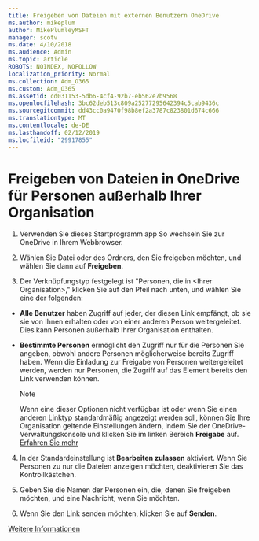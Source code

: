 ```yaml
---
title: Freigeben von Dateien mit externen Benutzern OneDrive
ms.author: mikeplum
author: MikePlumleyMSFT
manager: scotv
ms.date: 4/10/2018
ms.audience: Admin
ms.topic: article
ROBOTS: NOINDEX, NOFOLLOW
localization_priority: Normal
ms.collection: Adm_O365
ms.custom: Adm_O365
ms.assetid: cd031153-5db6-4cf4-92b7-eb562e7b9568
ms.openlocfilehash: 3bc62deb513c809a25277295642394c5cab9436c
ms.sourcegitcommit: dd43cc0a9470f98b8ef2a3787c823801d674c666
ms.translationtype: MT
ms.contentlocale: de-DE
ms.lasthandoff: 02/12/2019
ms.locfileid: "29917855"
---
```

# <a name="share-files-in-onedrive-with-people-outside-your-organization"></a>Freigeben von Dateien in OneDrive für Personen außerhalb Ihrer Organisation

1. Verwenden Sie dieses Startprogramm app So wechseln Sie zur OneDrive in Ihrem Webbrowser. 
    
2. Wählen Sie Datei oder des Ordners, den Sie freigeben möchten, und wählen Sie dann auf **Freigeben**. 
    
3. Der Verknüpfungstyp festgelegt ist "Personen, die in \<Ihrer Organisation\>," klicken Sie auf den Pfeil nach unten, und wählen Sie eine der folgenden: 
    
  - **Alle Benutzer** haben Zugriff auf jeder, der diesen Link empfängt, ob sie sie von Ihnen erhalten oder von einer anderen Person weitergeleitet. Dies kann Personen außerhalb Ihrer Organisation enthalten. 
    
  - **Bestimmte Personen** ermöglicht den Zugriff nur für die Personen Sie angeben, obwohl andere Personen möglicherweise bereits Zugriff haben. Wenn die Einladung zur Freigabe von Personen weitergeleitet werden, werden nur Personen, die Zugriff auf das Element bereits den Link verwenden können. 
    
    > [!NOTE]
    > Wenn eine dieser Optionen nicht verfügbar ist oder wenn Sie einen anderen Linktyp standardmäßig angezeigt werden soll, können Sie Ihre Organisation geltende Einstellungen ändern, indem Sie der OneDrive-Verwaltungskonsole und klicken Sie im linken Bereich **Freigabe** auf. [Erfahren Sie mehr](https://go.microsoft.com/fwlink/?linkid=871961)
  
4. In der Standardeinstellung ist **Bearbeiten zulassen** aktiviert. Wenn Sie Personen zu nur die Dateien anzeigen möchten, deaktivieren Sie das Kontrollkästchen. 
    
5. Geben Sie die Namen der Personen ein, die, denen Sie freigeben möchten, und eine Nachricht, wenn Sie möchten.
    
6. Wenn Sie den Link senden möchten, klicken Sie auf **Senden**. 
    
[Weitere Informationen](https://go.microsoft.com/fwlink/?linkid=871861)
  

